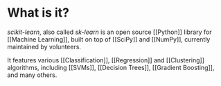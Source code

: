 # What is it?

*scikit-learn*, also called *sk-learn* is an open source [[Python]] library for [[Machine Learning]], built on top of [[SciPy]] and [[NumPy]], currently maintained by volunteers.

It features various [[Classification]], [[Regression]] and [[Clustering]] algorithms, including [[SVMs]], [[Decision Trees]], [[Gradient Boosting]], and many others.